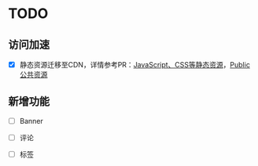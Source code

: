 
# TODO

## 访问加速

- [x] 静态资源迁移至CDN，详情参考PR：[JavaScript、CSS等静态资源]()，[Public 公共资源]()

## 新增功能

- [ ] Banner
- [ ] 评论
- [ ] 标签


[JavaScript、CSS 静态资源]: http://google.com/        "JavaScript、CSS 静态资源"
[Public 公共资源]:  http://search.yahoo.com/  "public 公共资源"
